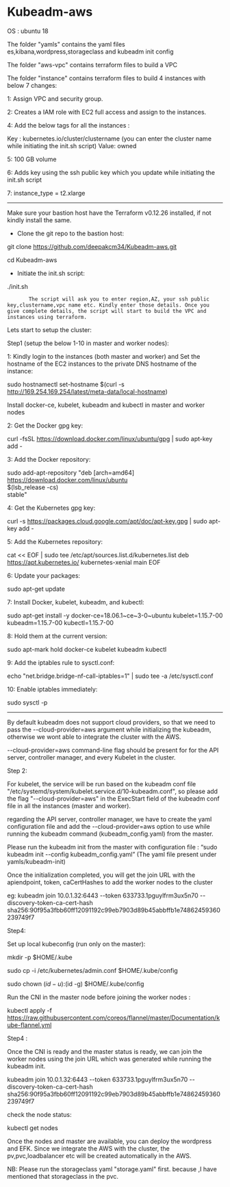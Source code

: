 # Kubeadm-aws

OS : ubuntu 18

The folder "yamls" contains the yaml files es,kibana,wordpress,storageclass and kubeadm init config

The folder "aws-vpc" contains terraform files to build a VPC

The folder "instance" contains terraform files to build 4 instances with below 7 changes:
 
 1: Assign VPC and security group.
 
 2: Creates a IAM role with EC2 full access and assign to the instances.
 
 4: Add the below tags for all the instances :
 
  Key : kubernetes.io/cluster/clustername (you can enter the cluster name while initiating the init.sh script)
  Value: owned 

  5: 100 GB volume

  6: Adds key using the ssh public key which you update while initiating the init.sh script

  7: instance_type = t2.xlarge

************************************************************************************************************

Make sure your bastion host have the  Terraform v0.12.26 installed, if not kindly install the same.


* Clone the git repo to the bastion host:

git clone https://github.com/deepakcm34/Kubeadm-aws.git

cd Kubeadm-aws


* Initiate the init.sh script:

./init.sh

           The script will ask you to enter region,AZ, your ssh public key,clustername,vpc name etc. Kindly enter those details. Once you give complete details, the script will start to build the VPC and instances using terraform.

Lets start to setup the cluster:


 Step1 (setup the below 1-10 in master and worker nodes):

  1: Kindly login to the instances (both master and worker) and Set the hostname of the EC2 instances to the private DNS hostname of the instance:
 
  sudo hostnamectl set-hostname $(curl -s http://169.254.169.254/latest/meta-data/local-hostname)
 
 Install docker-ce, kubelet, kubeadm and kubectl in master and worker nodes
 
  2: Get the Docker gpg key:

curl -fsSL https://download.docker.com/linux/ubuntu/gpg | sudo apt-key add -

  3: Add the Docker repository:

sudo add-apt-repository    "deb [arch=amd64] https://download.docker.com/linux/ubuntu \
   $(lsb_release -cs) \
   stable"
  
  
   4: Get the Kubernetes gpg key:

curl -s https://packages.cloud.google.com/apt/doc/apt-key.gpg | sudo apt-key add -

   5: Add the Kubernetes repository:

cat << EOF | sudo tee /etc/apt/sources.list.d/kubernetes.list
deb https://apt.kubernetes.io/ kubernetes-xenial main
EOF

   6: Update your packages:

sudo apt-get update

   7: Install Docker, kubelet, kubeadm, and kubectl:
  
sudo apt-get install -y docker-ce=18.06.1~ce~3-0~ubuntu kubelet=1.15.7-00 kubeadm=1.15.7-00 kubectl=1.15.7-00

   8: Hold them at the current version:

sudo apt-mark hold docker-ce kubelet kubeadm kubectl

   9: Add the iptables rule to sysctl.conf:

echo "net.bridge.bridge-nf-call-iptables=1" | sudo tee -a /etc/sysctl.conf

   10: Enable iptables immediately:

sudo sysctl -p


---------------------------------------------------------------

By default kubeadm does not support cloud providers, so that we need to pass the --cloud-provider=aws argument while initializing the kubeadm, otherwise we wont able to integrate the cluster with the AWS.

--cloud-provider=aws command-line flag should be present for for the API server, controller manager, and every Kubelet in the cluster.

Step 2:

For kubelet, the service will be run based on the kubeadm conf file "/etc/systemd/system/kubelet.service.d/10-kubeadm.conf", so please add the flag "--cloud-provider=aws" in the ExecStart field of the kubeadm conf file in all the instances (master and worker).

regarding the  API server, controller manager, we have to create the yaml configuration file and add the --cloud-provider=aws option to use while running the kubeadm command (kubeadm_config.yaml) from the master.

Please run the kubeadm init from the master with configuration file : “sudo kubeadm init --config kubeadm_config.yaml” (The yaml file present under yamls/kubeadm-init)

Once the initialization completed, you will get the join URL with the apiendpoint, token,  caCertHashes to add the worker nodes to the cluster

eg:   kubeadm join 10.0.1.32:6443 --token 633733.1pguylfrm3ux5n70 --discovery-token-ca-cert-hash sha256:90f95a3fbb60ff12091192c99eb7903d89b45abbffb1e74862459360239749f7

Step4:


Set up local kubeconfig (run only on the master):

mkdir -p $HOME/.kube

sudo cp -i /etc/kubernetes/admin.conf $HOME/.kube/config

sudo chown $(id -u):$(id -g) $HOME/.kube/config




Run the CNI in the master node before joining the worker nodes :

kubectl apply -f https://raw.githubusercontent.com/coreos/flannel/master/Documentation/kube-flannel.yml




Step4 :

Once the CNI is ready and the master status is ready, we can join the worker nodes using the join URL which was generated while running the kubeadm init.

kubeadm join 10.0.1.32:6443 --token 633733.1pguylfrm3ux5n70 --discovery-token-ca-cert-hash sha256:90f95a3fbb60ff12091192c99eb7903d89b45abbffb1e74862459360239749f7




check the node status:

kubectl get nodes


Once the nodes and master are available, you can deploy the wordpress and EFK. Since we integrate the AWS with the cluster, the pv,pvc,loadbalancer etc will be created automatically in the AWS.

NB: Please run the storageclass yaml "storage.yaml" first. because ,I have mentioned that storageclass in the pvc.
